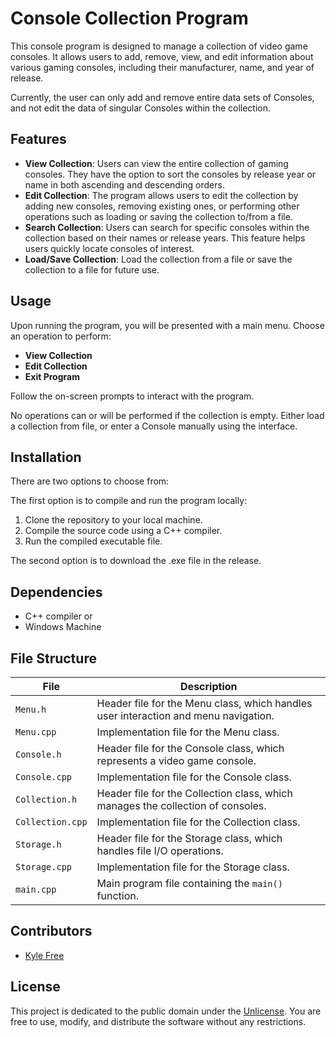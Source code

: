 # Console Collection Program

This console program is designed to manage a collection of video game consoles. It allows users to add, remove, view, and edit information about various gaming consoles, including their manufacturer, name, and year of release.

Currently, the user can only add and remove entire data sets of Consoles, and not edit the data of singular Consoles within the collection.

## Features

- **View Collection**: Users can view the entire collection of gaming consoles. They have the option to sort the consoles by release year or name in both ascending and descending orders.
- **Edit Collection**: The program allows users to edit the collection by adding new consoles, removing existing ones, or performing other operations such as loading or saving the collection to/from a file.
- **Search Collection**: Users can search for specific consoles within the collection based on their names or release years. This feature helps users quickly locate consoles of interest.
- **Load/Save Collection**: Load the collection from a file or save the collection to a file for future use.

## Usage

Upon running the program, you will be presented with a main menu.
Choose an operation to perform:
- **View Collection**
- **Edit Collection**
- **Exit Program**

Follow the on-screen prompts to interact with the program.

No operations can or will be performed if the collection is empty. Either load a collection from file, or enter a Console manually using the interface.

## Installation
There are two options to choose from:

The first option is to compile and run the program locally:
1. Clone the repository to your local machine.
2. Compile the source code using a C++ compiler.
3. Run the compiled executable file.

The second option is to download the .exe file in the release.

## Dependencies

- C++ compiler
or 
- Windows Machine

## File Structure

| File             | Description                                                                                   |
|------------------|-----------------------------------------------------------------------------------------------|
| `Menu.h`         | Header file for the Menu class, which handles user interaction and menu navigation.           |
| `Menu.cpp`       | Implementation file for the Menu class.                                                       |
| `Console.h`      | Header file for the Console class, which represents a video game console.                     |
| `Console.cpp`    | Implementation file for the Console class.                                                    |
| `Collection.h`   | Header file for the Collection class, which manages the collection of consoles.               |
| `Collection.cpp` | Implementation file for the Collection class.                                                  |
| `Storage.h`      | Header file for the Storage class, which handles file I/O operations.                          |
| `Storage.cpp`    | Implementation file for the Storage class.                                                     |
| `main.cpp`       | Main program file containing the `main()` function.                                            |


## Contributors

- [Kyle Free](https://github.com/KyleEff)

## License

This project is dedicated to the public domain under the [Unlicense](https://unlicense.org/). You are free to use, modify, and distribute the software without any restrictions.